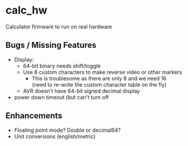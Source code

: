 # calc_hw

Calculator firmware to run on real hardware

## Bugs / Missing Features

* Display:
  * 64-bit binary needs shift/toggle
  * Use 8 custom characters to make reverse video or other markers
    * This is troublesome as there are only 8 and we need 16 <br>
	  (need to re-write the custom character table on the fly)
  * AVR doesn't have 64-bit signed decimal display
* power down timeout (but can't turn off 

## Enhancements

* Floating point mode?  Double or decimal64?
* Unit conversions (english/metric)

